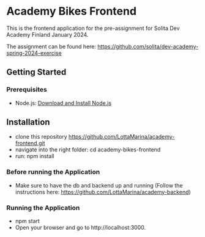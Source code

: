 # Academy Bikes Frontend

This is the frontend application for the pre-assignment for Solita Dev Academy Finland January 2024.

The assignment can be found here: https://github.com/solita/dev-academy-spring-2024-exercise

## Getting Started

### Prerequisites

- Node.js: [Download and Install Node.js](https://nodejs.org/)

## Installation

- clone this repository https://github.com/LottaMarina/academy-frontend.git
- navigate into the right folder: cd academy-bikes-frontend
- run: npm install

### Before running the Application 
- Make sure to have the db and backend up and running (Follow the instructions here: https://github.com/LottaMarina/academy-backend)

### Running the Application

- npm start
- Open your browser and go to http://localhost:3000.